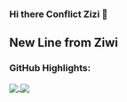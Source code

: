### Hi there Conflict Zizi 👋

## New Line from Ziwi
<!--
**weiyuzeng26/weiyuzeng26** is a ✨ _special_ ✨ repository because its `README.md` (this file) appears on your GitHub profile.

Here are some ideas to get you started:

- 🔭 I’m currently working on ...
- 🌱 I’m currently learning ...
- 👯 I’m looking to collaborate on ...
- 🤔 I’m looking for help with ...
- 💬 Ask me about ...
- 📫 How to reach me: ...
- 😄 Pronouns: ...
- ⚡ Fun fact: ...
-->



### GitHub Highlights:
<a href="">
  <img align="center" src="https://github-readme-stats.vercel.app/api?username=weiyuzeng26&show_icons=true&count_private=true&hide=stars&include_all_commits=true&theme=material-palenight" />
</a>
<a href="">
  <img align="center" src="https://github-readme-stats.vercel.app/api/top-langs/?username=weiyuzeng26&langs_count=8&layout=compact&theme=material-palenight&hide=html,Tcl" />
</a>
